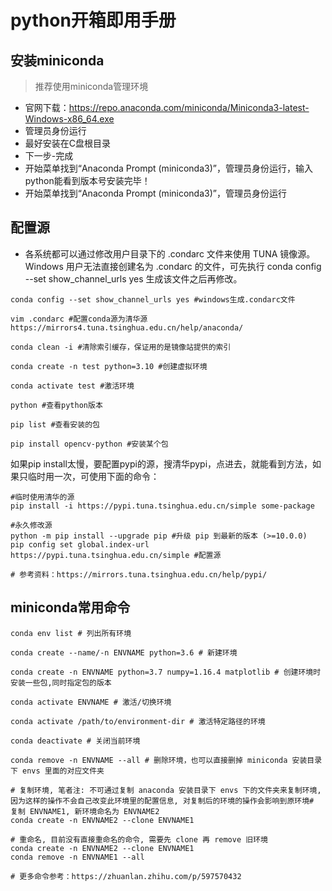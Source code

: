 # python开箱即用手册

## 安装miniconda

> 推荐使用miniconda管理环境

- 官网下载：https://repo.anaconda.com/miniconda/Miniconda3-latest-Windows-x86_64.exe
- 管理员身份运行
- 最好安装在C盘根目录
- 下一步-完成
- 开始菜单找到“Anaconda Prompt (miniconda3)”，管理员身份运行，输入python能看到版本号安装完毕！
- 开始菜单找到“Anaconda Prompt (miniconda3)”，管理员身份运行

## 配置源

- 各系统都可以通过修改用户目录下的 .condarc 文件来使用 TUNA 镜像源。Windows 用户无法直接创建名为 .condarc 的文件，可先执行 conda config --set show_channel_urls yes 生成该文件之后再修改。

```shell
conda config --set show_channel_urls yes #windows生成.condarc文件

vim .condarc #配置conda源为清华源https://mirrors4.tuna.tsinghua.edu.cn/help/anaconda/

conda clean -i #清除索引缓存，保证用的是镜像站提供的索引

conda create -n test python=3.10 #创建虚拟环境

conda activate test #激活环境

python #查看python版本

pip list #查看安装的包

pip install opencv-python #安装某个包
```

如果pip install太慢，要配置pypi的源，搜清华pypi，点进去，就能看到方法，如果只临时用一次，可使用下面的命令：

```shell
#临时使用清华的源
pip install -i https://pypi.tuna.tsinghua.edu.cn/simple some-package

#永久修改源
python -m pip install --upgrade pip #升级 pip 到最新的版本 (>=10.0.0) 
pip config set global.index-url https://pypi.tuna.tsinghua.edu.cn/simple #配置源

# 参考资料：https://mirrors.tuna.tsinghua.edu.cn/help/pypi/
```
## miniconda常用命令

```shell
conda env list # 列出所有环境

conda create --name/-n ENVNAME python=3.6 # 新建环境

conda create -n ENVNAME python=3.7 numpy=1.16.4 matplotlib # 创建环境时安装一些包,同时指定包的版本

conda activate ENVNAME # 激活/切换环境
 
conda activate /path/to/environment-dir # 激活特定路径的环境

conda deactivate # 关闭当前环境

conda remove -n ENVNAME --all # 删除环境，也可以直接删掉 miniconda 安装目录下 envs 里面的对应文件夹

# 复制环境, 笔者注: 不可通过复制 anaconda 安装目录下 envs 下的文件夹来复制环境, 因为这样的操作不会自己改变此环境里的配置信息, 对复制后的环境的操作会影响到原环境# 复制 ENVNAME1, 新环境命名为 ENVNAME2
conda create -n ENVNAME2 --clone ENVNAME1

# 重命名, 目前没有直接重命名的命令, 需要先 clone 再 remove 旧环境
conda create -n ENVNAME2 --clone ENVNAME1
conda remove -n ENVNAME1 --all

# 更多命令参考：https://zhuanlan.zhihu.com/p/597570432
```
